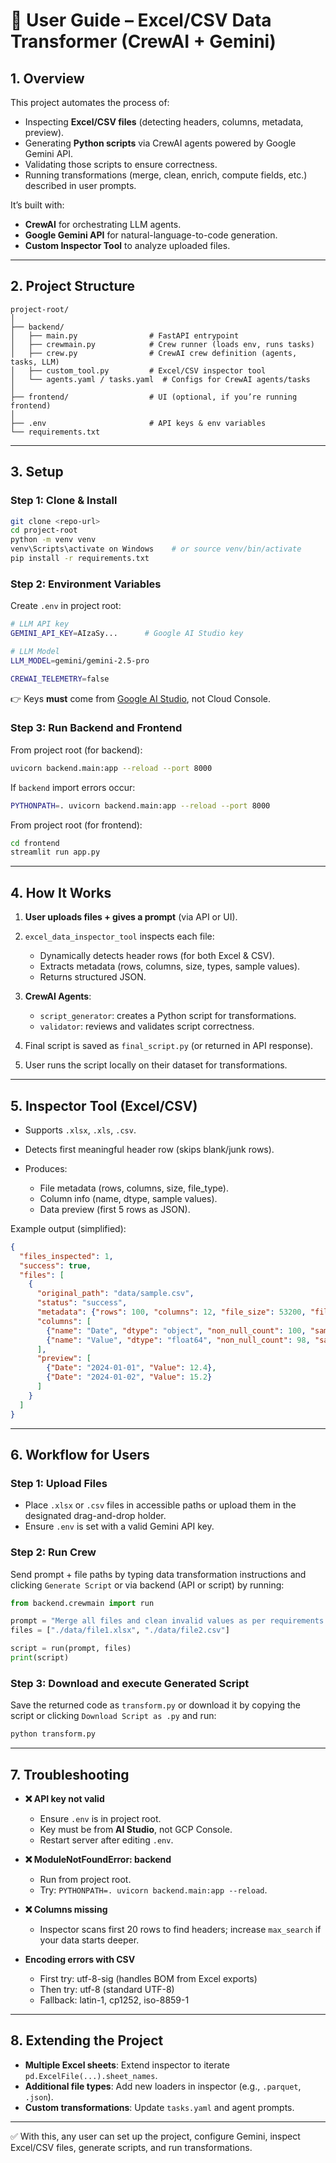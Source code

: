 # 📘 User Guide – Excel/CSV Data Transformer (CrewAI + Gemini)

## 1. Overview

This project automates the process of:

* Inspecting **Excel/CSV files** (detecting headers, columns, metadata, preview).
* Generating **Python scripts** via CrewAI agents powered by Google Gemini API.
* Validating those scripts to ensure correctness.
* Running transformations (merge, clean, enrich, compute fields, etc.) described in user prompts.

It’s built with:

* **CrewAI** for orchestrating LLM agents.
* **Google Gemini API** for natural-language-to-code generation.
* **Custom Inspector Tool** to analyze uploaded files.

---

## 2. Project Structure

```
project-root/
│
├── backend/
│   ├── main.py                # FastAPI entrypoint
│   ├── crewmain.py            # Crew runner (loads env, runs tasks)
│   ├── crew.py                # CrewAI crew definition (agents, tasks, LLM)
│   ├── custom_tool.py         # Excel/CSV inspector tool
│   └── agents.yaml / tasks.yaml  # Configs for CrewAI agents/tasks
│
├── frontend/                  # UI (optional, if you’re running frontend)
│
├── .env                       # API keys & env variables
└── requirements.txt
```

---

## 3. Setup

### Step 1: Clone & Install

```bash
git clone <repo-url>
cd project-root
python -m venv venv
venv\Scripts\activate on Windows    # or source venv/bin/activate
pip install -r requirements.txt
```

### Step 2: Environment Variables

Create `.env` in project root:

```bash
# LLM API key
GEMINI_API_KEY=AIzaSy...      # Google AI Studio key

# LLM Model
LLM_MODEL=gemini/gemini-2.5-pro

CREWAI_TELEMETRY=false
```

👉 Keys **must** come from [Google AI Studio](https://aistudio.google.com/app/apikey), not Cloud Console.

### Step 3: Run Backend and Frontend

From project root (for backend):

```bash
uvicorn backend.main:app --reload --port 8000
```

If `backend` import errors occur:

```bash
PYTHONPATH=. uvicorn backend.main:app --reload --port 8000
```

From project root (for frontend):

```bash
cd frontend
streamlit run app.py
```

---

## 4. How It Works

1. **User uploads files + gives a prompt** (via API or UI).
2. `excel_data_inspector_tool` inspects each file:

   * Dynamically detects header rows (for both Excel & CSV).
   * Extracts metadata (rows, columns, size, types, sample values).
   * Returns structured JSON.
3. **CrewAI Agents**:

   * `script_generator`: creates a Python script for transformations.
   * `validator`: reviews and validates script correctness.
4. Final script is saved as `final_script.py` (or returned in API response).
5. User runs the script locally on their dataset for transformations.

---

## 5. Inspector Tool (Excel/CSV)

* Supports `.xlsx`, `.xls`, `.csv`.
* Detects first meaningful header row (skips blank/junk rows).
* Produces:

  * File metadata (rows, columns, size, file_type).
  * Column info (name, dtype, sample values).
  * Data preview (first 5 rows as JSON).

Example output (simplified):

```json
{
  "files_inspected": 1,
  "success": true,
  "files": [
    {
      "original_path": "data/sample.csv",
      "status": "success",
      "metadata": {"rows": 100, "columns": 12, "file_size": 53200, "file_type": ".csv"},
      "columns": [
        {"name": "Date", "dtype": "object", "non_null_count": 100, "sample_values": ["2024-01-01", "2024-01-02", "2024-01-03"]},
        {"name": "Value", "dtype": "float64", "non_null_count": 98, "sample_values": [12.4, 15.2, 14.8]}
      ],
      "preview": [
        {"Date": "2024-01-01", "Value": 12.4},
        {"Date": "2024-01-02", "Value": 15.2}
      ]
    }
  ]
}
```

---

## 6. Workflow for Users

### Step 1: Upload Files

* Place `.xlsx` or `.csv` files in accessible paths or upload them in the designated drag-and-drop holder.
* Ensure `.env` is set with a valid Gemini API key.

### Step 2: Run Crew

Send prompt + file paths by typing data transformation instructions and clicking `Generate Script` or via backend (API or script) by running:

```python
from backend.crewmain import run

prompt = "Merge all files and clean invalid values as per requirements."
files = ["./data/file1.xlsx", "./data/file2.csv"]

script = run(prompt, files)
print(script)
```

### Step 3: Download and execute Generated Script

Save the returned code as `transform.py` or download it by copying the script or clicking `Download Script as .py` and run:

```bash
python transform.py
```

---

## 7. Troubleshooting

* **❌ API key not valid**

  * Ensure `.env` is in project root.
  * Key must be from **AI Studio**, not GCP Console.
  * Restart server after editing `.env`.

* **❌ ModuleNotFoundError: backend**

  * Run from project root.
  * Try: `PYTHONPATH=. uvicorn backend.main:app --reload`.

* **❌ Columns missing**

  * Inspector scans first 20 rows to find headers; increase `max_search` if your data starts deeper.

* **Encoding errors with CSV**

  * First try: utf-8-sig (handles BOM from Excel exports)
  * Then try: utf-8 (standard UTF-8)
  * Fallback: latin-1, cp1252, iso-8859-1

---

## 8. Extending the Project

* **Multiple Excel sheets**: Extend inspector to iterate `pd.ExcelFile(...).sheet_names`.
* **Additional file types**: Add new loaders in inspector (e.g., `.parquet`, `.json`).
* **Custom transformations**: Update `tasks.yaml` and agent prompts.

---

✅ With this, any user can set up the project, configure Gemini, inspect Excel/CSV files, generate scripts, and run transformations.
